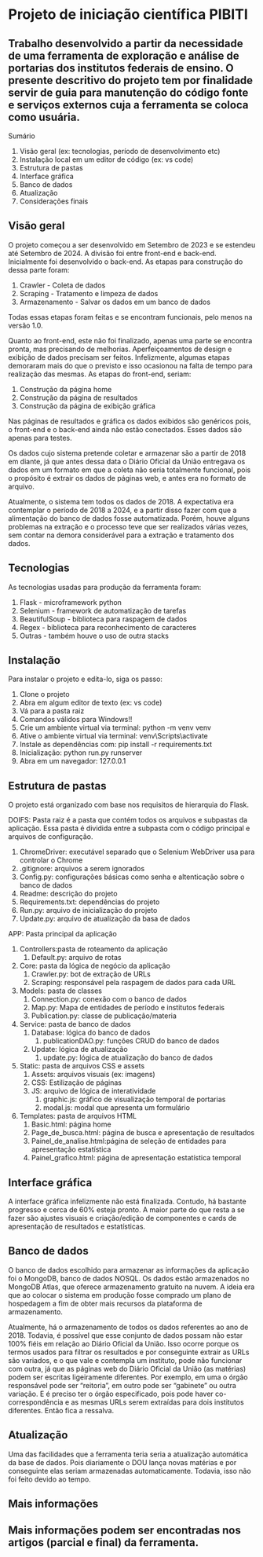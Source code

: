 # Projeto de iniciação científica PIBITI

## Trabalho desenvolvido a partir da necessidade de uma ferramenta de exploração e análise de portarias dos institutos federais de ensino. O presente descritivo do projeto tem por finalidade servir de guia para manutenção do código fonte e serviços externos cuja a ferramenta se coloca como usuária. 


Sumário

1. Visão geral (ex: tecnologias, período de desenvolvimento etc)
2. Instalação local em um editor de código (ex: vs code)
3. Estrutura de pastas
4. Interface gráfica
5. Banco de dados
6. Atualização
7. Considerações finais


## Visão geral

O projeto começou a ser desenvolvido em Setembro de 2023 e se estendeu até Setembro de 2024. A divisão foi entre front-end e back-end. Inicialmente foi desenvolvido o back-end. As etapas para construção do dessa parte foram:

1. Crawler - Coleta de dados
2. Scraping - Tratamento e limpeza de dados
3. Armazenamento - Salvar os dados em um banco de dados

Todas essas etapas foram feitas e se encontram funcionais, pelo menos na versão 1.0.

Quanto ao front-end, este não foi finalizado, apenas uma parte se encontra pronta, mas precisando de melhorias. Aperfeiçoamentos de design e exibição de dados precisam ser feitos. Infelizmente, algumas etapas demoraram mais do que o previsto e isso ocasionou na falta de tempo para realização das mesmas. As etapas do front-end, seriam: 

1. Construção da página home
2. Construção da página de resultados
3. Construção da página de exibição gráfica

Nas páginas de resultados e gráfica os dados exibidos são genéricos pois, o front-end e o back-end ainda não estão conectados. Esses dados são apenas para  testes. 

Os dados cujo sistema pretende coletar e armazenar são a partir de 2018 em diante, já que antes dessa data o Diário Oficial da União entregava os dados em um formato em que a coleta não seria totalmente funcional, pois o propósito é extrair os dados de páginas web, e antes era no formato de arquivo. 

Atualmente, o sistema tem todos os dados de 2018. A expectativa era contemplar o período de 2018 a 2024, e a partir disso fazer com que a alimentação do banco de dados fosse automatizada. Porém, houve alguns problemas na extração e o processo teve que ser realizados várias vezes, sem contar na demora considerável para a extração e tratamento dos dados. 


## Tecnologias

As tecnologias usadas para produção da ferramenta foram:

1. Flask - microframework python
2. Selenium - framework de automatização de tarefas
3. BeautifulSoup - biblioteca para raspagem de dados
4. Regex - biblioteca para reconhecimento de caracteres
5. Outras - também houve o uso de outra stacks


## Instalação

Para instalar o projeto e edita-lo, siga os passo:

1. Clone o projeto
2. Abra em algum editor de texto (ex: vs code)
3. Vá para a pasta raiz
4. Comandos válidos para Windows!!
5. Crie um ambiente virtual via terminal: python -m venv venv
6. Ative o ambiente virtual via terminal: venv\Scripts\activate
7. Instale as dependências com: pip install -r requirements.txt
8. Inicialização: python run.py runserver
9. Abra em um navegador: 127.0.0.1



## Estrutura de pastas

O projeto está organizado com base nos requisitos de hierarquia do Flask.

DOIFS: Pasta raiz é a pasta que contém todos os arquivos e subpastas da aplicação. Essa pasta é dividida entre a subpasta com o código principal e arquivos de configuração.

1. ChromeDriver: executável separado que o Selenium WebDriver usa para controlar o Chrome
2. .gitignore: arquivos a serem ignorados
3. Config.py: configurações básicas como senha e altenticação sobre o banco de dados
4. Readme: descrição do projeto
5. Requirements.txt: dependências do projeto
6. Run.py: arquivo de inicialização do projeto
7. Update.py: arquivo de atualização da basa de dados

APP: Pasta principal da aplicação

1. Controllers:pasta de roteamento da aplicação
    1. Default.py: arquivo de rotas
2. Core: pasta da lógica de negócio da aplicação
    1. Crawler.py: bot de extração de URLs
    2. Scraping: responsável pela raspagem de dados para cada URL
3. Models: pasta de classes
    1. Connection.py: conexão com o banco de dados
    2. Map.py: Mapa de entidades de período e institutos federais
    3. Publication.py: classe de publicação/materia
4. Service: pasta de banco de dados
    1. Database: lógica do banco de dados
        1. publicationDAO.py: funções CRUD do banco de dados
    2. Update: lógica de atualização 
        1. update.py: lógica de atualização do banco de dados
5. Static: pasta de arquivos CSS e assets
    1. Assets: arquivos visuais (ex: imagens)
    2. CSS: Estilização de páginas
    3. JS: arquivo de lógica de interatividade
        1. graphic.js: gráfico de visualização temporal de portarias
        2. modal.js: modal que apresenta um formulário 
6. Templates: pasta de arquivos HTML
    1. Basic.html: página home
    2. Page_de_busca.html: página de busca e apresentação de resultados
    3. Painel_de_analise.html:página de seleção de entidades para apresentação estatística
    4. Painel_grafico.html: página de apresentação estatística temporal


## Interface gráfica

A interface gráfica infelizmente não está finalizada. Contudo, há bastante progresso e cerca de 60% esteja pronto. A maior parte do que resta a se fazer são ajustes visuais e criação/edição de componentes e cards de apresentação de resultados e estatísticas. 


## Banco de dados

O banco de dados escolhido para armazenar as informações da aplicação foi o MongoDB, banco de dados NOSQL. Os dados estão armazenados no MongoDB Atlas, que oferece armazenamento gratuito na nuvem. A ideia era que ao colocar o sistema em produção fosse comprado um plano de hospedagem a fim de obter mais recursos da plataforma de armazenamento. 

Atualmente, há o armazenamento de todos os dados referentes ao ano de 2018. Todavia, é possível que esse conjunto de dados possam não estar 100% fiéis em relação ao Diário Oficial da União. Isso ocorre porque os termos usados para filtrar os resultados e por conseguinte extrair as URLs são variados, e o que vale e contempla um instituto, pode não funcionar com outra, já que as páginas web do Diário Oficial da União (as matérias) podem ser escritas ligeiramente diferentes. Por exemplo, em uma o órgão responsável pode ser “reitoria”, em outro pode ser “gabinete” ou outra variação. E é preciso ter o órgão especificado, pois pode haver co-correspondência e as mesmas URLs serem extraídas para dois institutos diferentes. Então fica a ressalva.


## Atualização

Uma das facilidades que a ferramenta teria seria a atualização automática da base de dados. Pois diariamente o DOU lança novas matérias e por conseguinte elas seriam armazenadas automaticamente. Todavia, isso não foi feito devido ao tempo. 


## Mais informações

## Mais informações podem ser encontradas nos artigos (parcial e final) da ferramenta.


